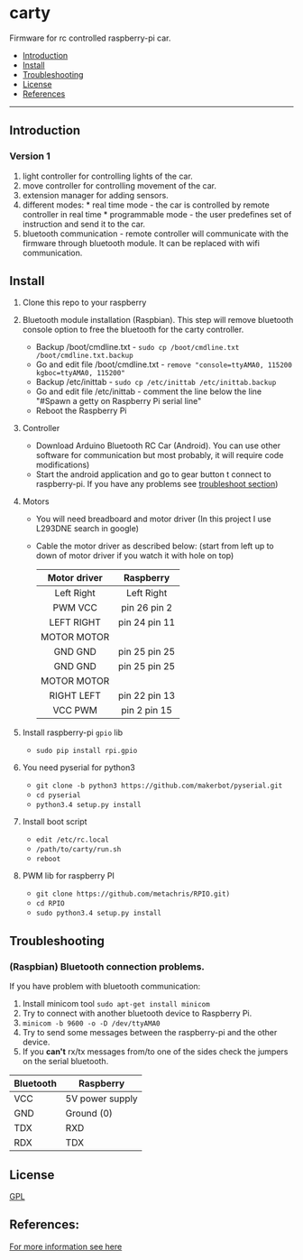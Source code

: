 # carty
Firmware for rc controlled raspberry-pi car.

* [Introduction](#intro)
* [Install](#install)
* [Troubleshooting](#troubleshooting)
* [License](#license)
* [References](#references)

---

<a name="intro">

## Introduction

### Version 1
  1. light controller for controlling lights of the car.
  2. move controller for controlling movement of the car.
  3. extension manager for adding sensors.
  4. different modes:
    * real time mode - the car is controlled by remote controller in real time
    * programmable mode - the user predefines set of instruction and send it to the car.
  5. bluetooth communication - remote controller will communicate with the
        firmware through bluetooth module. It can be replaced with wifi communication.

<a name="install">

## Install
1. Clone this repo to your raspberry

2. Bluetooth module installation (Raspbian). This step will remove bluetooth console option
    to free the bluetooth for the carty controller.
    * Backup /boot/cmdline.txt - `sudo cp /boot/cmdline.txt /boot/cmdline.txt.backup`
    * Go and edit file /boot/cmdline.txt - `remove "console=ttyAMA0, 115200 kgboc=ttyAMA0, 115200"`
    * Backup /etc/inittab - `sudo cp /etc/inittab /etc/inittab.backup`
    * Go and edit file /etc/inittab -
        comment the line below the line "#Spawn a getty on Raspberry Pi serial line"
    * Reboot the Raspberry Pi

3. Controller
    * Download Arduino Bluetooth RC Car (Android). You can use other software for communication but most probably,
        it will require code modifications)
    * Start the android application and go to gear button t connect to raspberry-pi.
        If you have any problems see [troubleshoot section](#troubleshooting))

4. Motors
    * You will need breadboard and motor driver (In this project I use L293DNE search in google)
    * Cable the motor driver as described below: (start from left up to down of motor driver if you
        watch it with hole on top)

        Motor driver    |Raspberry 
        :--------------:|:-----------------:
        Left     Right  |Left      Right
        PWM      VCC    |pin 26    pin 2
        LEFT     RIGHT  |pin 24    pin 11
        MOTOR    MOTOR  |       
        GND      GND    |pin 25    pin 25
        GND      GND    |pin 25    pin 25
        MOTOR    MOTOR  |       
        RIGHT    LEFT   |pin 22    pin 13
        VCC      PWM    |pin 2     pin 15

5. Install raspberry-pi `gpio` lib
    * `sudo pip install rpi.gpio`

6. You need pyserial for python3
    * `git clone -b python3 https://github.com/makerbot/pyserial.git`
    * `cd pyserial`
    * `python3.4 setup.py install`

7. Install boot script
    * `edit /etc/rc.local`
    * `/path/to/carty/run.sh`
    * `reboot`

8. PWM lib for raspberry PI
    * `git clone https://github.com/metachris/RPIO.git)`
    * `cd RPIO`
    * `sudo python3.4 setup.py install`

<a name="troubleshooting">

## Troubleshooting

### (Raspbian) Bluetooth connection problems.
If you have problem with bluetooth communication:
1. Install minicom tool `sudo apt-get install minicom`
2. Try to connect with another bluetooth device to Raspberry Pi.
3. `minicom -b 9600 -o -D /dev/ttyAMA0`
4. Try to send some messages between the raspberry-pi and the other device.
5. If you __can't__ rx/tx messages from/to one of the sides check the jumpers on the serial bluetooth.

Bluetooth | Raspberry 
--------- | -----------------
VCC       | 5V power supply
GND       | Ground (0)
TDX       | RXD
RDX       | TDX

<a name="license">

## License

[GPL](https://github.com/itsankoff/carty/blob/master/LICENSE)

<a name="references">

## References:

[For more information see here](http://blog.miguelgrinberg.com/post/a-cheap-bluetooth-serial-port-for-your-raspberry-pi)
